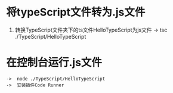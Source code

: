 # 将typeScript文件转为.js文件
1.  转换TypeScript文件夹下的ts文件HelloTypeScript为js文件
    ->  tsc ./TypeScript/HelloTypeScript

# 在控制台运行.js文件
    ->  node ./TypeScript/HelloTypeScript
    ->  安装插件Code Runner



